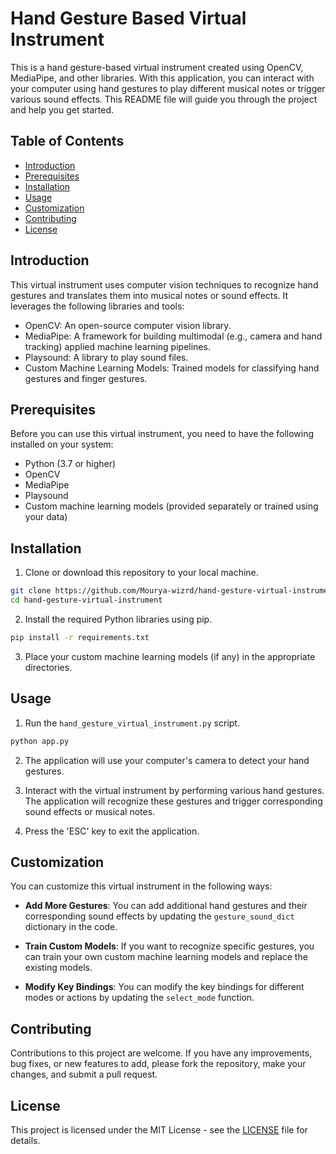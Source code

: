# Hand Gesture Based Virtual Instrument

This is a hand gesture-based virtual instrument created using OpenCV, MediaPipe, and other libraries. With this application, you can interact with your computer using hand gestures to play different musical notes or trigger various sound effects. This README file will guide you through the project and help you get started.

## Table of Contents
- [Introduction](#introduction)
- [Prerequisites](#prerequisites)
- [Installation](#installation)
- [Usage](#usage)
- [Customization](#customization)
- [Contributing](#contributing)
- [License](#license)

## Introduction

This virtual instrument uses computer vision techniques to recognize hand gestures and translates them into musical notes or sound effects. It leverages the following libraries and tools:

- OpenCV: An open-source computer vision library.
- MediaPipe: A framework for building multimodal (e.g., camera and hand tracking) applied machine learning pipelines.
- Playsound: A library to play sound files.
- Custom Machine Learning Models: Trained models for classifying hand gestures and finger gestures.

## Prerequisites

Before you can use this virtual instrument, you need to have the following installed on your system:

- Python (3.7 or higher)
- OpenCV
- MediaPipe
- Playsound
- Custom machine learning models (provided separately or trained using your data)

## Installation

1. Clone or download this repository to your local machine.

```bash
git clone https://github.com/Mourya-wizrd/hand-gesture-virtual-instrument.git
cd hand-gesture-virtual-instrument
```

2. Install the required Python libraries using pip.

```bash
pip install -r requirements.txt
```

3. Place your custom machine learning models (if any) in the appropriate directories.

## Usage

1. Run the `hand_gesture_virtual_instrument.py` script.

```bash
python app.py
```

2. The application will use your computer's camera to detect your hand gestures.

3. Interact with the virtual instrument by performing various hand gestures. The application will recognize these gestures and trigger corresponding sound effects or musical notes.

4. Press the 'ESC' key to exit the application.

## Customization

You can customize this virtual instrument in the following ways:

- **Add More Gestures**: You can add additional hand gestures and their corresponding sound effects by updating the `gesture_sound_dict` dictionary in the code.

- **Train Custom Models**: If you want to recognize specific gestures, you can train your own custom machine learning models and replace the existing models.

- **Modify Key Bindings**: You can modify the key bindings for different modes or actions by updating the `select_mode` function.

## Contributing

Contributions to this project are welcome. If you have any improvements, bug fixes, or new features to add, please fork the repository, make your changes, and submit a pull request.

## License

This project is licensed under the MIT License - see the [LICENSE](LICENSE) file for details.
